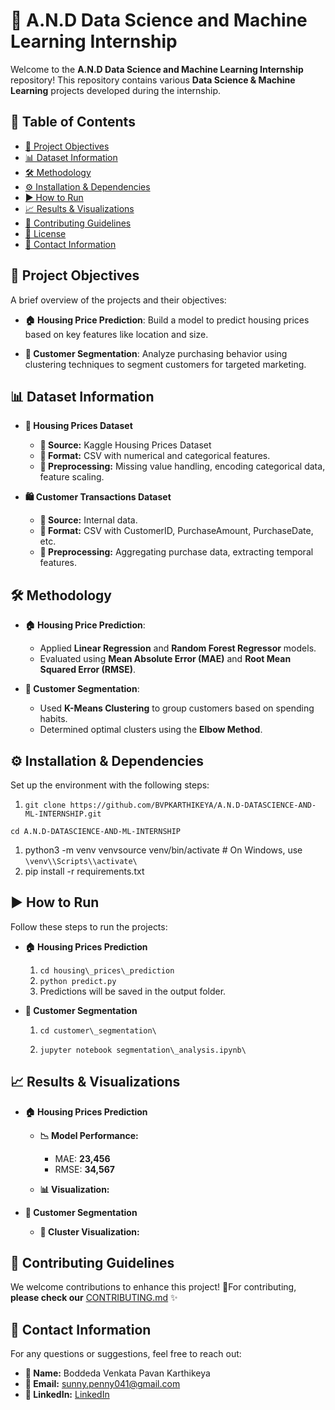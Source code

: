 🚀 A.N.D Data Science and Machine Learning Internship
=====================================================

Welcome to the **A.N.D Data Science and Machine Learning Internship** repository! This repository contains various **Data Science & Machine Learning** projects developed during the internship.

📌 Table of Contents
--------------------

*   [🎯 Project Objectives](#-project-objectives)
*   [📊 Dataset Information](#-dataset-information)
*   [🛠️ Methodology](#️-methodology)
*   [⚙️ Installation & Dependencies](#️-installation--dependencies)
*   [▶️ How to Run](#️-how-to-run)
*   [📈 Results & Visualizations](#️-results--visualizations)
*   [🤝 Contributing Guidelines](#-contributing-guidelines)
*   [📜 License](#-license)
*   [📧 Contact Information](#-contact-information)
    

🎯 Project Objectives
---------------------

A brief overview of the projects and their objectives:

*   **🏠 Housing Price Prediction**: Build a model to predict housing prices based on key features like location and size.
    
*   **🛒 Customer Segmentation**: Analyze purchasing behavior using clustering techniques to segment customers for targeted marketing.
    

📊 Dataset Information
----------------------

*   **🏡 Housing Prices Dataset**
    
    *   **📌 Source:** Kaggle Housing Prices Dataset
    *   **📂 Format:** CSV with numerical and categorical features.
    *   **🔧 Preprocessing:** Missing value handling, encoding categorical data, feature scaling.
        
*   **🛍 Customer Transactions Dataset**
    
    *   **📌 Source:** Internal data.
    *   **📂 Format:** CSV with CustomerID, PurchaseAmount, PurchaseDate, etc.
    *   **🔧 Preprocessing:** Aggregating purchase data, extracting temporal features.
        

🛠️ Methodology
---------------

*   **🏠 Housing Price Prediction**:
    
    *   Applied **Linear Regression** and **Random Forest Regressor** models.
    *   Evaluated using **Mean Absolute Error (MAE)** and **Root Mean Squared Error (RMSE)**.
        
*   **🛒 Customer Segmentation**:
    
    *   Used **K-Means Clustering** to group customers based on spending habits.
    *   Determined optimal clusters using the **Elbow Method**.
        

⚙️ Installation & Dependencies
------------------------------

Set up the environment with the following steps:

1.  `git clone https://github.com/BVPKARTHIKEYA/A.N.D-DATASCIENCE-AND-ML-INTERNSHIP.git`
    

`cd A.N.D-DATASCIENCE-AND-ML-INTERNSHIP`

1.  python3 -m venv venvsource venv/bin/activate # On Windows, use `\venv\\Scripts\\activate\`
2.  pip install -r requirements.txt
    

▶️ How to Run
-------------

Follow these steps to run the projects:

*   **🏠 Housing Prices Prediction**
    
    1.  `cd housing\_prices\_prediction`
    2.  `python predict.py`
    3.  Predictions will be saved in the output folder.
        
*   **🛒 Customer Segmentation**
    
    1.  `cd customer\_segmentation\`
        
    2.  `jupyter notebook segmentation\_analysis.ipynb\`
        

📈 Results & Visualizations
---------------------------

*   **🏠 Housing Prices Prediction**
    
    *   **📉 Model Performance:**
        
        *   MAE: **23,456** 
        *   RMSE: **34,567**
            
    *   **📊 Visualization:**
        
*   **🛒 Customer Segmentation**
    
    *   **📍 Cluster Visualization:**
        

🤝 Contributing Guidelines
--------------------------

We welcome contributions to enhance this project! 🙌For contributing, **please check our** [CONTRIBUTING.md](CONTRIBUTING.md) ✨



📧 Contact Information
----------------------

For any questions or suggestions, feel free to reach out:

*   **📛 Name:** Boddeda Venkata Pavan Karthikeya
*   **📩 Email:** sunny.penny041@gmail.com
*   **🔗 LinkedIn:** [LinkedIn](https://www.linkedin.com/in/boddeda-venkata-pavan-karthikeya-1a670b255?utm_source=share&utm_campaign=share_via&utm_content=profile&utm_medium=android_app)
